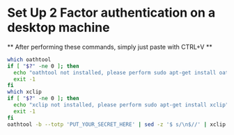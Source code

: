 # Set Up 2 Factor authentication on a desktop machine

** After performing these commands, simply just paste with CTRL+V **
```sh
which oathtool
if [ "$?" -ne 0 ]; then
  echo "oathtool not installed, please perform sudo apt-get install oathtool"
  exit -1
fi
which xclip
if [ "$?" -ne 0 ]; then
  echo "xclip not installed, please perform sudo apt-get install xclip"
  exit -1
fi
oathtool -b --totp 'PUT_YOUR_SECRET_HERE' | sed -z '$ s/\n$//' | xclip -selection c
```